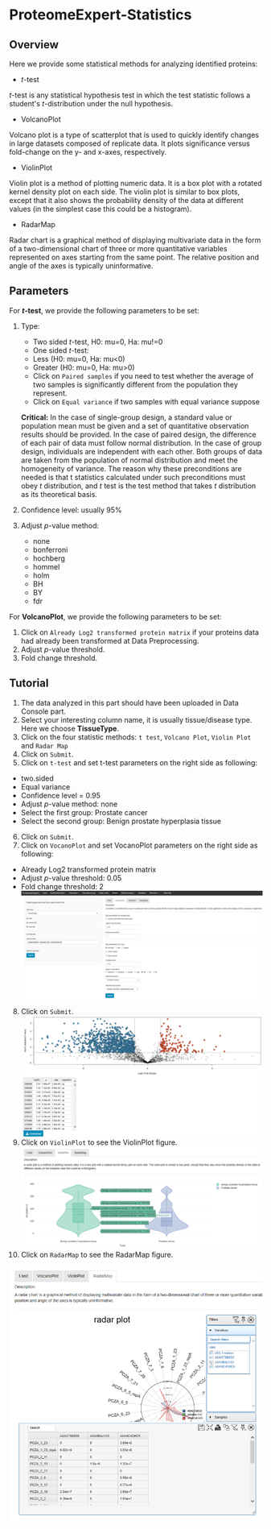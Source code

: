 # ProteomeExpert-Statistics

## Overview
Here we provide some statistical methods for analyzing identified proteins:
  
  - *t*-test

*t*-test is any statistical hypothesis test in which the test statistic follows a student's *t*-distribution under the null hypothesis.

- VolcanoPlot

Volcano plot is a type of scatterplot that is used to quickly identify changes in large datasets composed of replicate data. It plots significance versus fold-change on the y- and x-axes, respectively.

- ViolinPlot

Violin plot is a method of plotting numeric data. It is a box plot with a rotated kernel density plot on each side. The violin plot is similar to box plots, except that it also shows the probability density of the data at different values (in the simplest case this could be a histogram).

- RadarMap

Radar chart is a graphical method of displaying multivariate data in the form of a two-dimensional chart of three or more quantitative variables represented on axes starting from the same point. The relative position and angle of the axes is typically uninformative.

## Parameters
For ***t*-test**, we provide the following parameters to be set:

1. Type:
	- Two sided *t*-test, H0: mu=0, Ha: mu!=0
	- One sided *t*-test:
	- Less (H0: mu=0, Ha: mu<0)
	- Greater (H0: mu=0, Ha: mu>0)
	- Click on `Paired samples` if you need to test whether the average of two samples is significantly different from the population they represent.
	- Click on `Equal variance` if two samples with equal variance suppose

	**Critical:** In the case of single-group design, a standard value or population mean must be given and a set of quantitative observation results should be provided. In the case of paired design, the difference of each pair of data must follow normal distribution. In the case of group design, individuals are independent with each other. Both groups of data are taken from the population of normal distribution and meet the homogeneity of variance. The reason why these preconditions are needed is that t statistics calculated under such preconditions must obey *t* distribution, and *t* test is the test method that takes *t* distribution as its theoretical basis.

2. Confidence level: usually 95%
3. Adjust *p*-value method:
	- none 
	- bonferroni 
	- hochberg 
	- hommel 
	- holm 
	- BH 
	- BY 
	- fdr

For **VolcanoPlot**, we provide the following parameters to be set:

1. Click on `Already Log2 transformed protein matrix` if your proteins data had already been transformed at Data Preprocessing.
2. Adjust *p*-value threshold.
3. Fold change threshold.

## Tutorial 

1. The data analyzed in this part should have been uploaded in Data Console part.
2. Select your interesting column name, it is usually tissue/disease type. Here we choose **TissueType**.
3. Click on the four statistic methods: `t test`, `Volcano Plot`, `Violin Plot` and `Radar Map`
4. Click on `Submit`.
5. Click on `t-test` and set t-test parameters on the right side as following:
  - two.sided
- Equal variance
- Confidence level = 0.95
- Adjust *p*-value method: none
- Select the first group: Prostate cancer
- Select the second group: Benign prostate hyperplasia tissue
6. Click on `Submit`.
7. Click on `VocanoPlot` and set VocanoPlot parameters on the right side as following:
  - Already Log2 transformed protein matrix
- Adjust *p*-value threshold: 0.05
- Fold change threshold: 2
![image.png](volcano.png)
8. Click on `Submit`.
![image.png](volcano2.png)
9. Click on `ViolinPlot` to see the ViolinPlot figure.
![image.png](violin.png)
10. Click on `RadarMap` to see the RadarMap figure.

![image.png](radar.png)